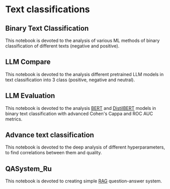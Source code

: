 # Text classifications

## Binary Text Classification

This notebook is devoted to the analysis of various ML methods of binary classification of different texts (negative and positive).

## LLM Compare

This notebook is devoted to the analysis different pretrained LLM models in text classification into 3 class (positive, negative and neutral).

## LLM Evaluation

This notebook is devoted to the analysis [BERT](https://habr.com/ru/articles/436878/) and [DistilBERT](https://huggingface.co/docs/transformers/model_doc/distilbert) models in binary text classification with advanced Cohen's Cappa and ROC AUC metrics.

## Advance text classification

This notebook is devoted to the deep analysis of different hyperparameters, to find correlations between them and quality.

## QASystem_Ru

This notebook is devoted to creating simple [RAG](https://habr.com/ru/articles/779526/) question-answer system.
